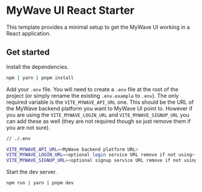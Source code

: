 # MyWave UI React Starter

This template provides a minimal setup to get the MyWave UI working in a React application.

## Get started

Install the dependencies.

```bash
npm | yarn | pnpm install
```

Add your `.env` file. You will need to create a `.env` file at the root of the project (or simply rename the existing `.env.example` to `.env`). The only required variable is the `VITE_MYWAVE_API_URL` one. This should be the URL of the MyWave backend platform you want to MyWave UI point to. However if you are using the `VITE_MYWAVE_LOGIN_URL` and `VITE_MYWAVE_SIGNUP_URL` you can add these as well (they are not required though so just remove them if you are not sure).

```bash
// ./.env

VITE_MYWAVE_API_URL=<MyWave backend platform URL>
VITE_MYWAVE_LOGIN_URL=<optional login service URL remove if not using>
VITE_MYWAVE_SIGNUP_URL=<optional signup service URL remove if not using>
```

Start the dev server.

```bash
npm run | yarn | pnpm dev
```
